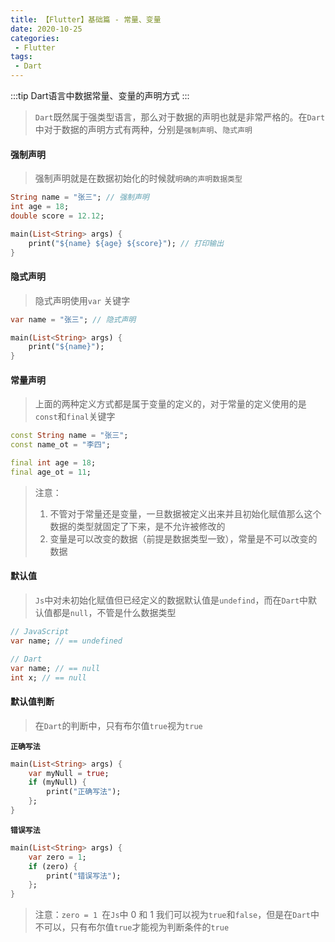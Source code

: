 ```yaml
---
title: 【Flutter】基础篇 - 常量、变量
date: 2020-10-25
categories:
 - Flutter
tags:
 - Dart
---
```


:::tip
Dart语言中数据常量、变量的声明方式
:::

<!-- more -->


> `Dart`既然属于强类型语言，那么对于数据的声明也就是非常严格的。在`Dart`中对于数据的声明方式有两种，分别是`强制声明`、`隐式声明`

#### **强制声明**
> 强制声明就是在数据初始化的时候就`明确的声明数据类型`

```dart
String name = "张三"; // 强制声明
int age = 18;
double score = 12.12;

main(List<String> args) {
    print("${name} ${age} ${score}"); // 打印输出
}
```

#### **隐式声明**
> 隐式声明使用`var` 关键字

```dart
var name = "张三"; // 隐式声明

main(List<String> args) {
    print("${name}");
}
```

#### **常量声明**
> 上面的两种定义方式都是属于变量的定义的，对于常量的定义使用的是`const`和`final`关键字

```dart
const String name = "张三";
const name_ot = "李四";

final int age = 18;
final age_ot = 11;
```


> 注意：
> 1. 不管对于常量还是变量，一旦数据被定义出来并且初始化赋值那么这个数据的类型就固定了下来，是不允许被修改的
> 2. 变量是可以改变的数据（前提是数据类型一致），常量是不可以改变的数据

#### **默认值**
> `Js`中对未初始化赋值但已经定义的数据默认值是`undefind`，而在`Dart`中默认值都是`null`，不管是什么数据类型

```dart
// JavaScript
var name; // == undefined

// Dart
var name; // == null
int x; // == null
```

#### **默认值判断**
> 在`Dart`的判断中，只有布尔值`true`视为`true`

**`正确写法`**
```dart
main(List<String> args) {
    var myNull = true;
    if (myNull) {
        print("正确写法");
    };
}
```

**`错误写法`**
```dart
main(List<String> args) {
    var zero = 1;
    if (zero) {
        print("错误写法");
    };
}
```

> 注意：`zero = 1 `在`Js`中 0 和 1 我们可以视为`true`和`false`，但是在`Dart`中不可以，只有布尔值`true`才能视为判断条件的`true`